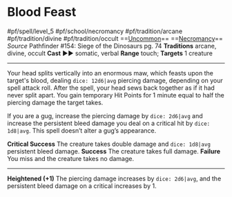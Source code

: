 # Blood Feast
#pf/spell/level_5 #pf/school/necromancy #pf/tradition/arcane #pf/tradition/divine #pf/tradition/occult
==[Uncommon](../../../Traits/Uncommon.md)== ==[Necromancy](../../../Traits/Necromancy.md)==
*Source* Pathfinder #154: Siege of the Dinosaurs pg. 74
**Traditions** arcane, divine, occult
**Cast** ►► somatic, verbal
**Range** touch; **Targets** 1 creature

---
Your head splits vertically into an enormous maw, which feasts upon the target's blood, dealing `dice: 12d6|avg` piercing damage, depending on your spell attack roll. After the spell, your head sews back together as if it had never split apart. You gain temporary Hit Points for 1 minute equal to half the piercing damage the target takes.

If you are a gug, increase the piercing damage by `dice: 2d6|avg` and increase the persistent bleed damage you deal on a critical hit by `dice: 1d8|avg`. This spell doesn’t alter a gug’s appearance.

**Critical Success** The creature takes double damage and `dice: 1d8|avg` persistent bleed damage.
**Success** The creature takes full damage.
**Failure** You miss and the creature takes no damage.

<hr>

**Heightened (+1)** The piercing damage increases by `dice: 2d6|avg`, and the persistent bleed damage on a critical increases by 1.